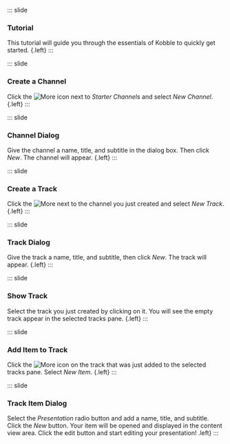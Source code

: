 ::: slide 
### Tutorial
This tutorial will guide you through the essentials of Kobble to quickly get started. {.left}
:::

::: slide 
### Create a Channel
Click the ![More](https://kobble-view.firebaseapp.com/images/more_vert.png) icon next to *Starter Channels* and select *New Channel*. {.left}
:::

::: slide 
### Channel Dialog
Give the channel a name, title, and subtitle in the dialog box. Then click *New*. The channel will appear. {.left}
:::

::: slide 
### Create a Track
Click the ![More](https://kobble-view.firebaseapp.com/images/more_vert.png) next to the channel you just created and select *New Track*. {.left}
:::

::: slide
### Track Dialog
Give the track a name, title, and subtitle, then click *New*. The track will appear. {.left}
:::

::: slide 
### Show Track
Select the track you just created by clicking on it. You will see the empty track appear in the selected tracks pane. {.left}
:::

::: slide 
### Add Item to Track
Click the ![More](https://kobble-view.firebaseapp.com/images/more_vert.png) icon on the track that was just added to the selected tracks pane. Select *New Item*. {.left}
:::

::: slide 
### Track Item Dialog
Select the *Presentation* radio button and add a name, title, and subtitle. Click the *New* button. Your item will be opened and displayed in the content view area. Click the edit button and start editing your presentation! .left}
:::
